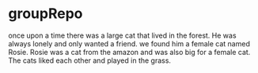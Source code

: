 # groupRepo

once upon a time there was a large cat that lived in the forest.
He was always lonely and only wanted a friend.
we found him a female cat named Rosie.
Rosie was a cat from the amazon and was also big for a female cat.
The cats liked each other and played in the grass.